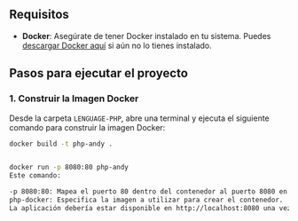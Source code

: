 ## Requisitos

- **Docker**: Asegúrate de tener Docker instalado en tu sistema. Puedes [descargar Docker aquí](https://www.docker.com/get-started) si aún no lo tienes instalado.

## Pasos para ejecutar el proyecto

### 1. Construir la Imagen Docker

Desde la carpeta `LENGUAGE-PHP`, abre una terminal y ejecuta el siguiente comando para construir la imagen Docker:

```bash
docker build -t php-andy .


docker run -p 8080:80 php-andy
Este comando:

-p 8080:80: Mapea el puerto 80 dentro del contenedor al puerto 8080 en tu máquina, permitiéndote acceder a la aplicación en http://localhost:8080.
php-docker: Especifica la imagen a utilizar para crear el contenedor.
La aplicación debería estar disponible en http://localhost:8080 una vez que el contenedor esté en ejecución.